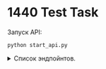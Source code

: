 # 1440 Test Task

Запуск API:

```
python start_api.py
```

<details>
<summary> Список эндпойнтов. </summary>

1. Выполнить соединение с сокетом-сервером(источником питания).

    ```
    GET /connect
    ```
    
2. Выполнить отключение от сокетом-сервером(источником питания).

    ```
    GET /disconnect
    ```

3. Опрос телеметрии источника питания.

    ```
    GET /telemetry/<channel>
    ```
    Метод принимает номер канала и возвращает ответ с кодом `200` и данные телеметрии(напряжение, ток, мощность) с этого канала.

4. Запрос текущего состояния всех каналов питания.
  
    ```
    GET /current_state
    ```
    Метод возвращает ответ с кодом `200` и данные в json формате напряжений и токов со всех каналов.

5. Включение канала питания.
  
    ```
    POST /channel/on
    ```
    Метод отправляет команду на выставление указанного тока и напряжения указанного канала питания, включение канала питания.

6. Включение канала питания.
  
    ```
    POST /channel/off/<channel>
    ```
    Метод отправляет команду на отключение указанного канала питания.

